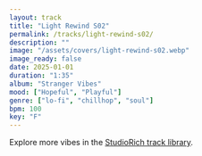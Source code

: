 ```yaml
---
layout: track
title: "Light Rewind S02"
permalink: /tracks/light-rewind-s02/
description: ""
image: "/assets/covers/light-rewind-s02.webp"
image_ready: false
date: 2025-01-01
duration: "1:35"
album: "Stranger Vibes"
mood: ["Hopeful", "Playful"]
genre: ["lo-fi", "chillhop", "soul"]
bpm: 100
key: "F"
---
```


Explore more vibes in the [StudioRich track library](/tracks/).
